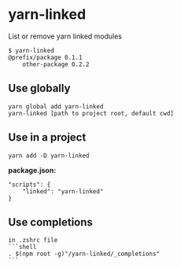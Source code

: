 # yarn-linked

List or remove yarn linked modules

    $ yarn-linked
    @prefix/package 0.1.1
        other-package 0.2.2
    
## Use globally

    yarn global add yarn-linked
    yarn-linked [path to project root, default cwd]

## Use in a project

    yarn add -D yarn-linked

**package.json:**

    "scripts": {
        "linked": "yarn-linked"
    }

## Use completions

    in .zshrc file
    ```shell
    . $(npm root -g)"/yarn-linked/_completions"
    ```
